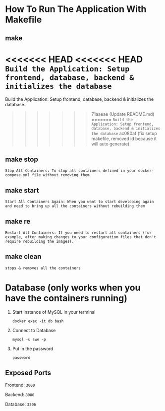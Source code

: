 # How To Run The Application With Makefile

## make

<<<<<<< HEAD
<<<<<<< HEAD
`Build the Application: Setup frontend, database, backend & initializes the database`
=======
Build the Application: Setup frontend, database, backend & initializes the database.
>>>>>>> 71aaeae (Update README.md)
=======
`Build the Application: Setup frontend, database, backend & initializes the database`
>>>>>>> ac080af (fix setup makefile, removed id because it will auto generate)

## make stop

`Stop All Containers: To stop all containers defined in your docker-compose.yml file without removing them`

## make start

`Start All Containers Again: When you want to start developing again and need to bring up all the containers without rebuilding them`

## make re

`Restart All Containers: If you need to restart all containers (for example, after making changes to your configuration files that don't require rebuilding the images).`

## make clean

`stops & removes all the containers`

# Database (only works when you have the containers running)

1. Start instance of MySQL in your terminal

   `docker exec -it db bash`

2. Connect to Database

   `mysql -u swe -p`

3. Put in the password

   `password`

## Exposed Ports

Frontend: `3000`

Backend: `8080`

Database: `3306`
